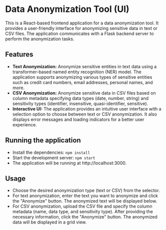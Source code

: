 # Data Anonymization Tool (UI)
This is a React-based frontend application for a data anonymization tool. It provides a user-friendly interface for anonymizing sensitive data in text or CSV files. The application communicates with a Flask backend server to perform the anonymization tasks.

## Features
- **Text Anonymization:** Anonymize sensitive entities in text data using a transformer-based named entity recognition (NER) model. The application supports anonymizing various types of sensitive entities such as credit card numbers, email addresses, personal names, and more.
- **CSV Anonymization:** Anonymize sensitive data in CSV files based on column metadata specifying data types (date, number, string) and sensitivity types (identifier, insensitive, quasi-identifier, sensitive).
- **Interactive UI:** The application provides an intuitive user interface with a selection option to choose between text or CSV anonymization. It also displays error messages and loading indicators for a better user experience.

## Running the application
- Install the dependencies: ```npm install```
- Start the development server: ```npm start```
- The application will be running at http://localhost:3000.

## Usage
- Choose the desired anonymization type (text or CSV) from the selector.
- For text anonymization, enter the text you want to anonymize and click the "Anonymize" button. The anonymized text will be displayed below.
- For CSV anonymization, upload the CSV file and specify the column metadata (name, data type, and sensitivity type). After providing the necessary information, click the "Anonymize" button. The anonymized data will be displayed in a grid view.